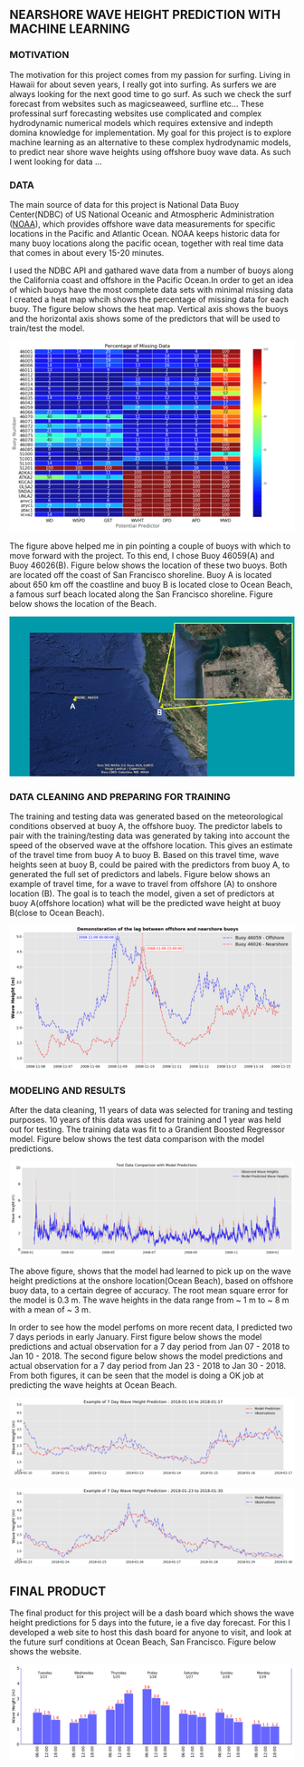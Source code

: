## NEARSHORE WAVE HEIGHT PREDICTION WITH MACHINE LEARNING

### MOTIVATION
The motivation for this project comes from my passion for surfing. Living in Hawaii for about seven years, I really got into surfing. As surfers we are always looking for the next good time to go surf. As such we check the surf forecast from websites such as magicseaweed, surfline etc... These professinal surf forecasting websites use complicated and complex hydrodynamic numerical models which requires extensive and indepth domina knowledge for implementation. My goal for this project is to explore machine learning as an alternative to these complex hydrodynamic models, to predict near shore wave heights using offshore buoy wave data. As such I went looking for data ...

### DATA
The main source of data for this project is National Data Buoy Center(NDBC) of US National Oceanic and Atmospheric Administration ([NOAA](http://www.ndbc.noaa.gov/)), which provides offshore wave data measurements for specific locations in the Pacific and Atlantic Ocean. NOAA keeps historic data for many buoy locations along the pacific ocean, together with real time data that comes in about every 15-20 minutes.

I used the NDBC API and gathared wave data from a number of buoys along the California coast and offshore in the Pacific Ocean.In order to get an idea of which buoys have the most complete data sets with minimal missing data I created a heat map whcih shows the percentage of missing data for each buoy. The figure below shows the heat map. Vertical axis shows the buoys and the horizontal axis shows some of the predictors that will be used to train/test the model. 

![Title](img/Figure_Percentage_Missing.png)

The figure above helped me in pin pointing a couple of buoys with which to move forward with the project. To this end, I chose Buoy 46059(A) and Buoy 46026(B). Figure below shows the location of these two buoys. Both are located off the coast of San Francisco shoreline.  Buoy A is located about 650 km off the coastline and buoy B is located close to Ocean Beach, a famous surf beach located along the  San Francisco shoreline. Figure below shows the location of the Beach. 

![Title](img/ocean_beach.png)

### DATA CLEANING AND PREPARING FOR TRAINING

The training and testing data was generated based on the meteorological conditions observed at buoy A, the offshore buoy. 
The predictor labels to pair with the training/testing data was generated by taking into account the speed of the observed wave at the offshore location. This gives an estimate of the travel time from buoy A to buoy B. Based on this travel time, wave heights seen at buoy B, could be paired with the predictors from buoy A, to generated the full set of predictors and labels. Figure below shows an example of travel time, for a wave to travel from offshore (A) to onshore location (B). The goal is to teach the model, given a set of predictors at buoy A(offshore location) what will be the predicted wave height at buoy B(close to Ocean Beach).

![Title](img/WavelagDemo.png)

### MODELING AND RESULTS

After the data cleaning, 11 years of data was selected for traning and testing purposes. 10 years of this data was used for training and 1 year was held out for testing. The training data was fit to a Grandient Boosted Regressor model. Figure below shows the test data comparison with the model predictions.

![Title](img/Train_test_fitting_Example.png)

The above figure, shows that the model had learned to pick up on the wave height predictions at the onshore location(Ocean Beach), based on offshore buoy data, to a certain degree of accuracy. The root mean square error for the model is 0.3 m. The wave heights in the data range from ~ 1 m to ~ 8 m with a mean of ~ 3 m.

In order to see how the model perfoms on more recent data, I predicted two 7 days periods in early January. First figure below shows the model predictions and actual observation for a 7 day period from Jan 07 - 2018 to Jan  10 - 2018. The second figure below shows the model predictions and actual observation for a 7 day period from Jan 23 - 2018 to Jan 30 - 2018. From both figures, it can be seen that the model is doing a OK job at predicting the wave heights at Ocean Beach.

![Title](img/7dayPredictionEx1.png)

![Title](img/7dayPredictionEx3.png)

## FINAL PRODUCT

The final product for this project will be a dash board which shows the wave height predictions for 5 days into the future, ie a five day forecast. For this I developed a web site to host this dash board for anyone to visit, and look at the future surf conditions at Ocean Beach, San Francisco. Figure below shows the website.

![Title](img/Example_Dash_Board.png)






























